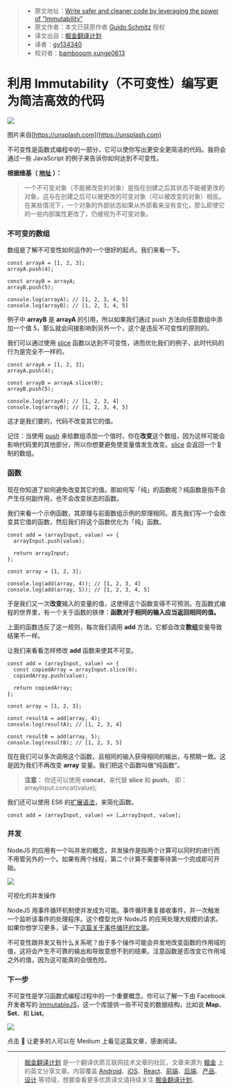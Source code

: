 > * 原文地址：[Write safer and cleaner code by leveraging the power of “Immutability”
](https://medium.freecodecamp.com/write-safer-and-cleaner-code-by-leveraging-the-power-of-immutability-7862df04b7b6)
> * 原文作者：本文已获原作者 [Guido Schmitz](https://medium.freecodecamp.com/@guidsen) 授权
> * 译文出自：[掘金翻译计划](https://github.com/xitu/gold-miner)
> * 译者：[gy134340](https://github.com/gy134340)
> * 校对者：[bambooom](https://github.com/bambooom),[xunge0613](https://github.com/xunge0613)

# 利用 Immutability（不可变性）编写更为简洁高效的代码

![](https://cdn-images-1.medium.com/max/2000/1*eO8-0-GT5ht8CR7TdK9knA.jpeg)

图片来自[https://unsplash.com](https://unsplash.com)

不可变性是函数式编程中的一部分，它可以使你写出更安全更简洁的代码。我将会通过一些 JavaScript 的例子来告诉你如何达到不可变性。

**根据维基（ [地址](https://en.wikipedia.org/wiki/Immutable_object) ）：**

> 一个不可变对象（不能被改变的对象）是指在创建之后其状态不能被更改的对象，这与在创建之后可以被更改的可变对象（可以被改变的对象）相反。在某些情况下，一个对象的外部状态如果从外部看来没有变化，那么即使它的一些内部属性更改了，仍被视为不可变对象。

### 不可变的数组

数组是了解不可变性如何运作的一个很好的起点。我们来看一下。

```
const arrayA = [1, 2, 3];
arrayA.push(4);

const arrayB = arrayA;
arrayB.push(5);

console.log(arrayA); // [1, 2, 3, 4, 5]
console.log(arrayB); // [1, 2, 3, 4, 5]
```

例子中 **arrayB** 是 **arrayA** 的引用，所以如果我们通过 push 方法向任意数组中添加一个值 5，那么就会间接影响到另外一个，这个是违反不可变性的原则的。

我们可以通过使用 [slice](https://developer.mozilla.org/en-US/docs/Web/JavaScript/Reference/Global_Objects/Array/slice) 函数以达到不可变性，进而优化我们的例子，此时代码的行为是完全不一样的。

```
const arrayA = [1, 2, 3];
arrayA.push(4);

const arrayB = arrayA.slice(0);
arrayB.push(5);

console.log(arrayA); // [1, 2, 3, 4]
console.log(arrayB); // [1, 2, 3, 4, 5]
```

这才是我们要的，代码不改变其它的值。

记住：当使用 [push](https://developer.mozilla.org/en-US/docs/Web/JavaScript/Reference/Global_Objects/Array/push) 来给数组添加一个值时，你在**改变**这个数组，因为这样可能会影响代码里的其他部分，所以你想要避免使变量值发生改变。[slice](https://developer.mozilla.org/en-US/docs/Web/JavaScript/Reference/Global_Objects/Array/slice) 会返回一个复制的数组。

### 函数

现在你知道了如何避免改变其它的值。那如何写「纯」的函数呢？纯函数是指不会产生任何副作用，也不会改变状态的函数。

我们来看一个示例函数，其原理与前面数组示例的原理相同。首先我们写一个会改变其它值的函数，然后我们将这个函数优化为「纯」函数。

```
const add = (arrayInput, value) => {
  arrayInput.push(value);

  return arrayInput;
};
```

```
const array = [1, 2, 3];

console.log(add(array, 4)); // [1, 2, 3, 4]
console.log(add(array, 5)); // [1, 2, 3, 4, 5]
```

于是我们又一次**改变**输入的变量的值，这使得这个函数变得不可预测。在函数式编程的世界里，有一个关于函数的铁律：**函数对于相同的输入应当返回相同的值。**

上面的函数违反了这一规则，每次我们调用 **add** 方法，它都会改变**数组**变量导致结果不一样。

让我们来看看怎样修改 **add** 函数来使其不可变。

```
const add = (arrayInput, value) => {
  const copiedArray = arrayInput.slice(0);
  copiedArray.push(value);

  return copiedArray;
};

const array = [1, 2, 3];
```

```
const resultA = add(array, 4);
console.log(resultA); // [1, 2, 3, 4]
```

```
const resultB = add(array, 5);
console.log(resultB); // [1, 2, 3, 5]
```

现在我们可以多次调用这个函数，且相同的输入获得相同的输出，与预期一致。这是因为我们不再改变 **array** 变量。我们把这个函数叫做“纯函数”。

> **注意：** 你还可以使用 **concat**，来代替 **slice** 和 **push**。
> 即：arrayInput.concat(value);

我们还可以使用 ES6 的[扩展语法](https://developer.mozilla.org/nl/docs/Web/JavaScript/Reference/Operators/Spread_operator)，来简化函数。

```
const add = (arrayInput, value) => […arrayInput, value];
```

### 并发

NodeJS 的应用有一个叫并发的概念，并发操作是指两个计算可以同时的进行而不用管另外的一个。如果有两个线程，第二个计算不需要等待第一个完成即可开始。

![](https://cdn-images-1.medium.com/max/800/1*LS1VkNditQwYMJvtIPAhdg.png)

可视化的并发操作

NodeJS 用事件循环机制使并发成为可能。事件循环重复接收事件，并一次触发一个监听该事件的处理程序。这个模型允许 NodeJS 的应用处理大规模的请求。如果你想学习更多，读一下[这篇关于事件循环的文章](https://nodejs.org/en/docs/guides/event-loop-timers-and-nexttick)。

不可变性跟并发又有什么关系呢？由于多个操作可能会并发地改变函数的作用域的值，这将会产生不可靠的输出和导致意想不到的结果。注意函数是否改变它作用域之外的值，因为这可能真的会很危险。

### 下一步

不可变性是学习函数式编程过程中的一个重要概念。你可以了解一下由 Facebook 开发者写的 [ImmutableJS](https://facebook.github.io/immutable-js)，这一个库提供一些不可变的数据结构，比如说 **Map**、**Set**、和 **List**。

[![](http://i2.muimg.com/1949/d4d40e047da813b5.png)](https://medium.com/@dtinth/immutable-js-persistent-data-structures-and-structural-sharing-6d163fbd73d2)

点击 💙 让更多的人可以在 Medium 上看见这篇文章，感谢阅读。

---

> [掘金翻译计划](https://github.com/xitu/gold-miner) 是一个翻译优质互联网技术文章的社区，文章来源为 [掘金](https://juejin.im) 上的英文分享文章。内容覆盖 [Android](https://github.com/xitu/gold-miner#android)、[iOS](https://github.com/xitu/gold-miner#ios)、[React](https://github.com/xitu/gold-miner#react)、[前端](https://github.com/xitu/gold-miner#前端)、[后端](https://github.com/xitu/gold-miner#后端)、[产品](https://github.com/xitu/gold-miner#产品)、[设计](https://github.com/xitu/gold-miner#设计) 等领域，想要查看更多优质译文请持续关注 [掘金翻译计划](https://github.com/xitu/gold-miner)。

